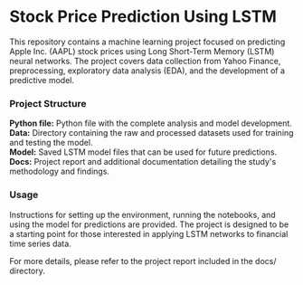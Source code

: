 # Stock Price Prediction Using LSTM
This repository contains a machine learning project focused on predicting Apple Inc. (AAPL) stock prices using Long Short-Term Memory (LSTM) neural networks. The project covers data collection from Yahoo Finance, preprocessing, exploratory data analysis (EDA), and the development of a predictive model.

<h3>Project Structure</h3>
<b>Python file:</b> Python file with the complete analysis and model development.<br>
<b>Data:</b> Directory containing the raw and processed datasets used for training and testing the model.<br>
<b>Model:</b> Saved LSTM model files that can be used for future predictions.<br>
<b>Docs:</b> Project report and additional documentation detailing the study's methodology and findings.<br>
<h3>Usage</h3>
Instructions for setting up the environment, running the notebooks, and using the model for predictions are provided. The project is designed to be a starting point for those interested in applying LSTM networks to financial time series data.

For more details, please refer to the project report included in the docs/ directory.
